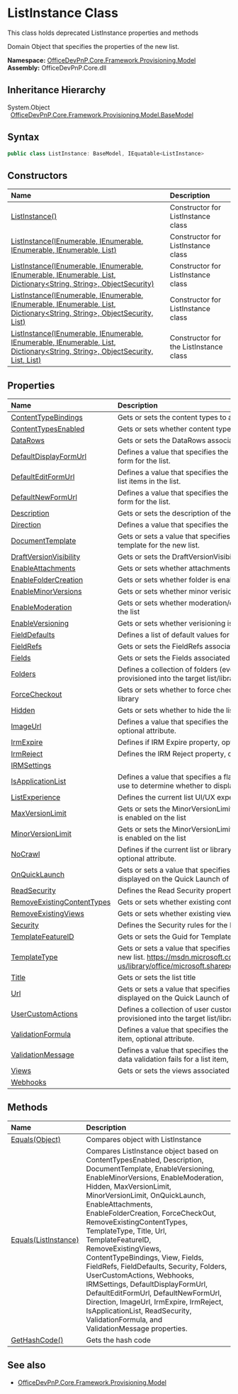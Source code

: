 # ListInstance Class
 This class holds deprecated ListInstance properties and methods 

 Domain Object that specifies the properties of the new list.   

**Namespace:** [OfficeDevPnP.Core.Framework.Provisioning.Model](OfficeDevPnP.Core.Framework.Provisioning.Model.md)  
**Assembly:** OfficeDevPnP.Core.dll  
## Inheritance Hierarchy
System.Object  
&ensp;[OfficeDevPnP.Core.Framework.Provisioning.Model.BaseModel](OfficeDevPnP.Core.Framework.Provisioning.Model.BaseModel.md)  
## Syntax
```C#
public class ListInstance: BaseModel, IEquatable<ListInstance>
```
## Constructors
|**Name**|**Description**|
|:-----|:-----|
| [ListInstance()](OfficeDevPnP.Core.Framework.Provisioning.Model.ListInstance.ctor1.md) | Constructor for ListInstance class 
| [ListInstance(IEnumerable<ContentTypeBinding>, IEnumerable<View>, IEnumerable<Field>, IEnumerable<FieldRef>, List<DataRow>)](OfficeDevPnP.Core.Framework.Provisioning.Model.ListInstance.ctor2.md) | Constructor for ListInstance class 
| [ListInstance(IEnumerable<ContentTypeBinding>, IEnumerable<View>, IEnumerable<Field>, IEnumerable<FieldRef>, List<DataRow>, Dictionary<String, String>, ObjectSecurity)](OfficeDevPnP.Core.Framework.Provisioning.Model.ListInstance.ctor3.md) | Constructor for ListInstance class 
| [ListInstance(IEnumerable<ContentTypeBinding>, IEnumerable<View>, IEnumerable<Field>, IEnumerable<FieldRef>, List<DataRow>, Dictionary<String, String>, ObjectSecurity, List<Folder>)](OfficeDevPnP.Core.Framework.Provisioning.Model.ListInstance.ctor4.md) | Constructor for ListInstance class 
| [ListInstance(IEnumerable<ContentTypeBinding>, IEnumerable<View>, IEnumerable<Field>, IEnumerable<FieldRef>, List<DataRow>, Dictionary<String, String>, ObjectSecurity, List<Folder>, List<CustomAction>)](OfficeDevPnP.Core.Framework.Provisioning.Model.ListInstance.ctor5.md) | Constructor for the ListInstance class 
## Properties
|**Name**|**Description**|
|:-----|:-----|
| [ContentTypeBindings](OfficeDevPnP.Core.Framework.Provisioning.Model.ListInstance.ContentTypeBindings.md) | Gets or sets the content types to associate to the list
| [ContentTypesEnabled](OfficeDevPnP.Core.Framework.Provisioning.Model.ListInstance.ContentTypesEnabled.md) | Gets or sets whether content types are enabled
| [DataRows](OfficeDevPnP.Core.Framework.Provisioning.Model.ListInstance.DataRows.md) | Gets or sets the DataRows associated to the list
| [DefaultDisplayFormUrl](OfficeDevPnP.Core.Framework.Provisioning.Model.ListInstance.DefaultDisplayFormUrl.md) | Defines a value that specifies the location of the default display form for the list.
| [DefaultEditFormUrl](OfficeDevPnP.Core.Framework.Provisioning.Model.ListInstance.DefaultEditFormUrl.md) | Defines a value that specifies the URL of the edit form to use for list items in the list.
| [DefaultNewFormUrl](OfficeDevPnP.Core.Framework.Provisioning.Model.ListInstance.DefaultNewFormUrl.md) | Defines a value that specifies the location of the default new form for the list.
| [Description](OfficeDevPnP.Core.Framework.Provisioning.Model.ListInstance.Description.md) | Gets or sets the description of the list
| [Direction](OfficeDevPnP.Core.Framework.Provisioning.Model.ListInstance.Direction.md) | Defines a value that specifies the reading order of the list.
| [DocumentTemplate](OfficeDevPnP.Core.Framework.Provisioning.Model.ListInstance.DocumentTemplate.md) | Gets or sets a value that specifies the identifier of the document template for the new list.
| [DraftVersionVisibility](OfficeDevPnP.Core.Framework.Provisioning.Model.ListInstance.DraftVersionVisibility.md) | Gets or sets the DraftVersionVisibility for the list
| [EnableAttachments](OfficeDevPnP.Core.Framework.Provisioning.Model.ListInstance.EnableAttachments.md) | Gets or sets whether attachments are enabled. Defaults to true.
| [EnableFolderCreation](OfficeDevPnP.Core.Framework.Provisioning.Model.ListInstance.EnableFolderCreation.md) | Gets or sets whether folder is enabled. Defaults to true.
| [EnableMinorVersions](OfficeDevPnP.Core.Framework.Provisioning.Model.ListInstance.EnableMinorVersions.md) | Gets or sets whether minor verisioning is enabled on the list
| [EnableModeration](OfficeDevPnP.Core.Framework.Provisioning.Model.ListInstance.EnableModeration.md) | Gets or sets whether moderation/content approval is enabled on the list
| [EnableVersioning](OfficeDevPnP.Core.Framework.Provisioning.Model.ListInstance.EnableVersioning.md) | Gets or sets whether verisioning is enabled on the list
| [FieldDefaults](OfficeDevPnP.Core.Framework.Provisioning.Model.ListInstance.FieldDefaults.md) | Defines a list of default values for the Fields of the List Instance
| [FieldRefs](OfficeDevPnP.Core.Framework.Provisioning.Model.ListInstance.FieldRefs.md) | Gets or sets the FieldRefs associated to the list
| [Fields](OfficeDevPnP.Core.Framework.Provisioning.Model.ListInstance.Fields.md) | Gets or sets the Fields associated to the list
| [Folders](OfficeDevPnP.Core.Framework.Provisioning.Model.ListInstance.Folders.md) | Defines a collection of folders (eventually nested) that will be provisioned into the target list/library
| [ForceCheckout](OfficeDevPnP.Core.Framework.Provisioning.Model.ListInstance.ForceCheckout.md) | Gets or sets whether to force checkout of documents in the library
| [Hidden](OfficeDevPnP.Core.Framework.Provisioning.Model.ListInstance.Hidden.md) | Gets or sets whether to hide the list
| [ImageUrl](OfficeDevPnP.Core.Framework.Provisioning.Model.ListInstance.ImageUrl.md) | Defines a value that specifies the URI for the icon of the list, optional attribute.
| [IrmExpire](OfficeDevPnP.Core.Framework.Provisioning.Model.ListInstance.IrmExpire.md) | Defines if IRM Expire property, optional attribute.
| [IrmReject](OfficeDevPnP.Core.Framework.Provisioning.Model.ListInstance.IrmReject.md) | Defines the IRM Reject property, optional attribute.
| [IRMSettings](OfficeDevPnP.Core.Framework.Provisioning.Model.ListInstance.IRMSettings.md) | 
| [IsApplicationList](OfficeDevPnP.Core.Framework.Provisioning.Model.ListInstance.IsApplicationList.md) | Defines a value that specifies a flag that a client application can use to determine whether to display the list, optional attribute.
| [ListExperience](OfficeDevPnP.Core.Framework.Provisioning.Model.ListInstance.ListExperience.md) | Defines the current list UI/UX experience (valid for SPO only).
| [MaxVersionLimit](OfficeDevPnP.Core.Framework.Provisioning.Model.ListInstance.MaxVersionLimit.md) | Gets or sets the MinorVersionLimit for verisioning, just in case it is enabled on the list
| [MinorVersionLimit](OfficeDevPnP.Core.Framework.Provisioning.Model.ListInstance.MinorVersionLimit.md) | Gets or sets the MinorVersionLimit for versioning, just in case it is enabled on the list
| [NoCrawl](OfficeDevPnP.Core.Framework.Provisioning.Model.ListInstance.NoCrawl.md) | Defines if the current list or library has to be included in crawling, optional attribute.
| [OnQuickLaunch](OfficeDevPnP.Core.Framework.Provisioning.Model.ListInstance.OnQuickLaunch.md) | Gets or sets a value that specifies whether the new list is displayed on the Quick Launch of the site.
| [ReadSecurity](OfficeDevPnP.Core.Framework.Provisioning.Model.ListInstance.ReadSecurity.md) | Defines the Read Security property, optional attribute.
| [RemoveExistingContentTypes](OfficeDevPnP.Core.Framework.Provisioning.Model.ListInstance.RemoveExistingContentTypes.md) | Gets or sets whether existing content types should be removed
| [RemoveExistingViews](OfficeDevPnP.Core.Framework.Provisioning.Model.ListInstance.RemoveExistingViews.md) | Gets or sets whether existing views should be removed
| [Security](OfficeDevPnP.Core.Framework.Provisioning.Model.ListInstance.Security.md) | Defines the Security rules for the List Instance
| [TemplateFeatureID](OfficeDevPnP.Core.Framework.Provisioning.Model.ListInstance.TemplateFeatureID.md) | Gets or sets the Guid for TemplateFeature
| [TemplateType](OfficeDevPnP.Core.Framework.Provisioning.Model.ListInstance.TemplateType.md) | Gets or sets a value that specifies the list server template of the new list. https://msdn.microsoft.com/en-us/library/office/microsoft.sharepoint.client.listtemplatetype.aspx
| [Title](OfficeDevPnP.Core.Framework.Provisioning.Model.ListInstance.Title.md) | Gets or sets the list title
| [Url](OfficeDevPnP.Core.Framework.Provisioning.Model.ListInstance.Url.md) | Gets or sets a value that specifies whether the new list is displayed on the Quick Launch of the site.
| [UserCustomActions](OfficeDevPnP.Core.Framework.Provisioning.Model.ListInstance.UserCustomActions.md) | Defines a collection of user custom actions that will be provisioned into the target list/library
| [ValidationFormula](OfficeDevPnP.Core.Framework.Provisioning.Model.ListInstance.ValidationFormula.md) | Defines a value that specifies the data validation criteria for a list item, optional attribute.
| [ValidationMessage](OfficeDevPnP.Core.Framework.Provisioning.Model.ListInstance.ValidationMessage.md) | Defines a value that specifies the error message returned when data validation fails for a list item, optional attribute.
| [Views](OfficeDevPnP.Core.Framework.Provisioning.Model.ListInstance.Views.md) | Gets or sets the views associated to the list
| [Webhooks](OfficeDevPnP.Core.Framework.Provisioning.Model.ListInstance.Webhooks.md) | 
## Methods
|**Name**|**Description**|
|:-----|:-----|
| [Equals(Object)](OfficeDevPnP.Core.Framework.Provisioning.Model.ListInstance.3520ddbb.md) | Compares object with ListInstance
| [Equals(ListInstance)](OfficeDevPnP.Core.Framework.Provisioning.Model.ListInstance.f4a95136.md) | Compares ListInstance object based on ContentTypesEnabled, Description, DocumentTemplate, EnableVersioning, EnableMinorVersions, EnableModeration, Hidden, MaxVersionLimit, MinorVersionLimit, OnQuickLaunch, EnableAttachments, EnableFolderCreation, ForceCheckOut, RemoveExistingContentTypes, TemplateType, Title, Url, TemplateFeatureID, RemoveExistingViews, ContentTypeBindings, View, Fields, FieldRefs, FieldDefaults, Security, Folders, UserCustomActions, Webhooks, IRMSettings, DefaultDisplayFormUrl, DefaultEditFormUrl, DefaultNewFormUrl, Direction, ImageUrl, IrmExpire, IrmReject, IsApplicationList, ReadSecurity, ValidationFormula, and ValidationMessage properties.
| [GetHashCode()](OfficeDevPnP.Core.Framework.Provisioning.Model.ListInstance.1c6872bd.md) | Gets the hash code
## See also
- [OfficeDevPnP.Core.Framework.Provisioning.Model](OfficeDevPnP.Core.Framework.Provisioning.Model.md)
